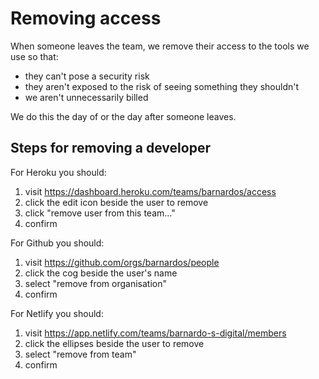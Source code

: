 # Removing access

When someone leaves the team, we remove their access to the tools we use so that:

* they can't pose a security risk
* they aren't exposed to the risk of seeing something they shouldn't
* we aren't unnecessarily billed

We do this the day of or the day after someone leaves.

## Steps for removing a developer

For Heroku you should:

1.  visit https://dashboard.heroku.com/teams/barnardos/access
2.  click the edit icon beside the user to remove
3.  click "remove user from this team..."
4.  confirm

For Github you should:

1.  visit https://github.com/orgs/barnardos/people
2.  click the cog beside the user's name
3.  select "remove from organisation"
4.  confirm

For Netlify you should:

1.  visit https://app.netlify.com/teams/barnardo-s-digital/members
2.  click the ellipses beside the user to remove
3.  select "remove from team"
4.  confirm
